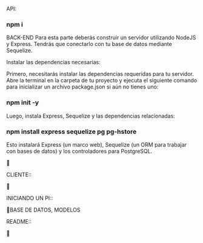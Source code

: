 API:
### npm i

BACK-END
Para esta parte deberás construir un servidor utilizando NodeJS y Express. Tendrás que conectarlo con tu base de datos mediante Sequelize.

Instalar las dependencias necesarias:

Primero, necesitarás instalar las dependencias requeridas para tu servidor. Abre la terminal en la carpeta de tu proyecto y ejecuta el siguiente comando para inicializar un archivo package.json si aún no tienes uno:
### npm init -y
Luego, instala Express, Sequelize y las dependencias relacionadas:

### npm install express sequelize pg pg-hstore
Esto instalará Express (un marco web), Sequelize (un ORM para trabajar con bases de datos) y los controladores para PostgreSQL.

📌

CLIENTE::

📌



INICIANDO UN PI::

📌BASE DE DATOS, MODELOS

README::

📌